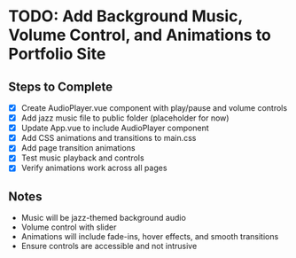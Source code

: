 # TODO: Add Background Music, Volume Control, and Animations to Portfolio Site

## Steps to Complete

- [x] Create AudioPlayer.vue component with play/pause and volume controls
- [x] Add jazz music file to public folder (placeholder for now)
- [x] Update App.vue to include AudioPlayer component
- [x] Add CSS animations and transitions to main.css
- [x] Add page transition animations
- [x] Test music playback and controls
- [x] Verify animations work across all pages

## Notes
- Music will be jazz-themed background audio
- Volume control with slider
- Animations will include fade-ins, hover effects, and smooth transitions
- Ensure controls are accessible and not intrusive
